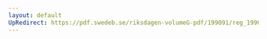 ```yaml
---
layout: default
UpRedirect: https://pdf.swedeb.se/riksdagen-volumeG-pdf/199091/reg_199091/reg_199091_0249.pdf
---
```

